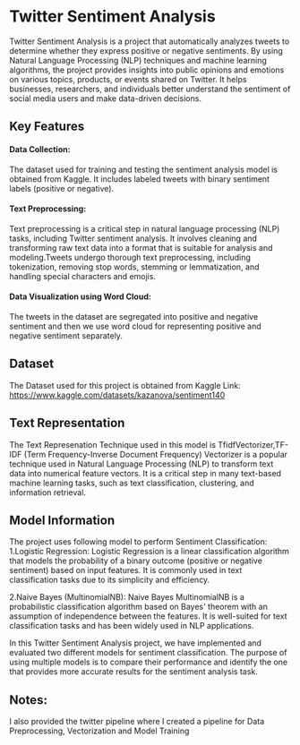 
# Twitter Sentiment Analysis

Twitter Sentiment Analysis is a project that automatically analyzes tweets to determine whether they express positive or negative sentiments. By using Natural Language Processing (NLP) techniques and machine learning algorithms, the project provides insights into public opinions and emotions on various topics, products, or events shared on Twitter. It helps businesses, researchers, and individuals better understand the sentiment of social media users and make data-driven decisions.


## Key Features

#### Data Collection: 
The dataset used for training and testing the sentiment analysis model is obtained from Kaggle. It includes labeled tweets with binary sentiment labels (positive or negative).

#### Text Preprocessing: 
Text preprocessing is a critical step in natural language processing (NLP) tasks, including Twitter sentiment analysis. It involves cleaning and transforming raw text data into a format that is suitable for analysis and modeling.Tweets undergo thorough text preprocessing, including tokenization, removing stop words, stemming or lemmatization, and handling special characters and emojis. 

#### Data Visualization using Word Cloud: 
The tweets in the dataset are segregated into positive and negative sentiment and then we use word cloud for representing positive and negative sentiment separately.


## Dataset
The Dataset used for this project is obtained from Kaggle
Link: https://www.kaggle.com/datasets/kazanova/sentiment140


## Text Representation
The Text Represenation Technique used in this model is TfidfVectorizer,TF-IDF (Term Frequency-Inverse Document Frequency) Vectorizer is a popular technique used in Natural Language Processing (NLP) to transform text data into numerical feature vectors. It is a critical step in many text-based machine learning tasks, such as text classification, clustering, and information retrieval.


## Model Information
The project uses following model to perform Sentiment Classification:
1.Logistic Regression:  Logistic Regression is a linear classification algorithm that models the probability of a binary outcome (positive or negative sentiment) based on input features. It is commonly used in text classification tasks due to its simplicity and efficiency.

2.Naive Bayes (MultinomialNB): Naive Bayes MultinomialNB is a probabilistic classification algorithm based on Bayes' theorem with an assumption of independence between the features. It is well-suited for text classification tasks and has been widely used in NLP applications.

In this Twitter Sentiment Analysis project, we have implemented and evaluated two different models for sentiment classification. The purpose of using multiple models is to compare their performance and identify the one that provides more accurate results for the sentiment analysis task.

## Notes:
I also provided the twitter pipeline where I created a pipeline for Data Preprocessing, Vectorization and Model Training

